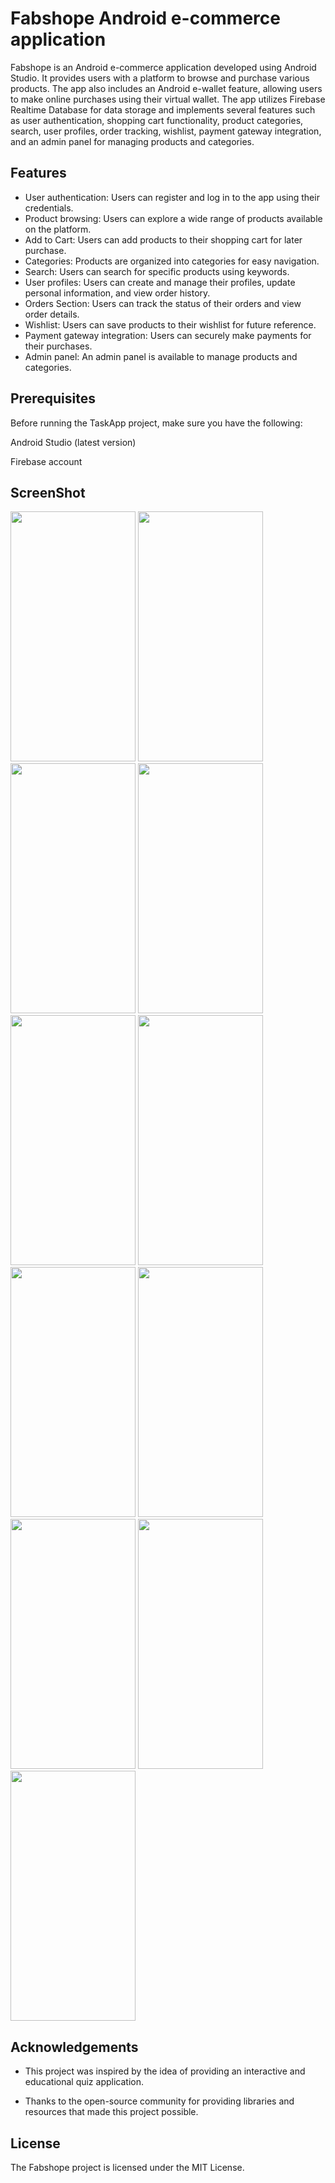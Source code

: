 
# Fabshope Android e-commerce application 

Fabshope is an Android e-commerce application developed using Android Studio. It provides users with a platform to browse and purchase various products. The app also includes an Android e-wallet feature, allowing users to make online purchases using their virtual wallet. The app utilizes Firebase Realtime Database for data storage and implements several features such as user authentication, shopping cart functionality, product categories, search, user profiles, order tracking, wishlist, payment gateway integration, and an admin panel for managing products and categories.


## Features

- User authentication: Users can register and log in to the app using their credentials.
- Product browsing: Users can explore a wide range of products available on the platform.
- Add to Cart: Users can add products to their shopping cart for later purchase.
- Categories: Products are organized into categories for easy navigation.
- Search: Users can search for specific products using keywords.
- User profiles: Users can create and manage their profiles, update personal information, and view order history.
- Orders Section: Users can track the status of their orders and view order details.
- Wishlist: Users can save products to their wishlist for future reference.
- Payment gateway integration: Users can securely make payments for their purchases.
- Admin panel: An admin panel is available to manage products and categories.

## Prerequisites

Before running the TaskApp project, make sure you have the following:

Android Studio (latest version)

Firebase account


## ScreenShot
<img src="https://github.com/Pankaj0405/Fabshope-AndroidE-commerce-App/assets/91046820/ec5107fd-5882-4ba4-8524-ebbeea2b5467" height="400" width="200">
<img src="https://github.com/Pankaj0405/Fabshope-AndroidE-commerce-App/assets/91046820/75a6a51b-7c19-49f8-be40-c25bc77361fb" height="400" width="200">
<img src="https://github.com/Pankaj0405/Fabshope-AndroidE-commerce-App/assets/91046820/94efa1b1-0fec-4bab-9245-7f39d30a6bc5" height="400" width="200">
<img src="https://github.com/Pankaj0405/Fabshope-AndroidE-commerce-App/assets/91046820/ab2e1432-8e88-4a7b-84d2-0e90ac86fce9" height="400" width="200">
<img src="https://github.com/Pankaj0405/Fabshope-AndroidE-commerce-App/assets/91046820/292ad9ac-2383-4a83-b00f-42b9342a7e50" height="400" width="200">
<img src="https://github.com/Pankaj0405/Fabshope-AndroidE-commerce-App/assets/91046820/fe9ca5ba-b84a-4951-9841-fbebe93fc4de" height="400" width="200">
<img src="https://github.com/Pankaj0405/Fabshope-AndroidE-commerce-App/assets/91046820/18505af4-7b6c-4680-b8b0-eb346f8500f6" height="400" width="200">
<img src="https://github.com/Pankaj0405/Fabshope-AndroidE-commerce-App/assets/91046820/3195e5a6-bdcf-4beb-bef3-5e35d2fa5c33" height="400" width="200">
<img src="https://github.com/Pankaj0405/Fabshope-AndroidE-commerce-App/assets/91046820/abcab0bb-f175-40d5-80bb-a557e2138ca1" height="400" width="200">
<img src="https://github.com/Pankaj0405/Fabshope-AndroidE-commerce-App/assets/91046820/735cb1c9-c2dd-4886-b3cc-e2668170d763" height="400" width="200">
<img src="https://github.com/Pankaj0405/Fabshope-AndroidE-commerce-App/assets/91046820/bdf29ee4-401a-4c3b-bc74-f9c16a509cde" height="400" width="200">


## Acknowledgements

 - This project was inspired by the idea of providing an interactive and educational quiz application.

- Thanks to the open-source community for providing libraries and resources that made this project possible.

## License

The Fabshope project is licensed under the MIT License.

